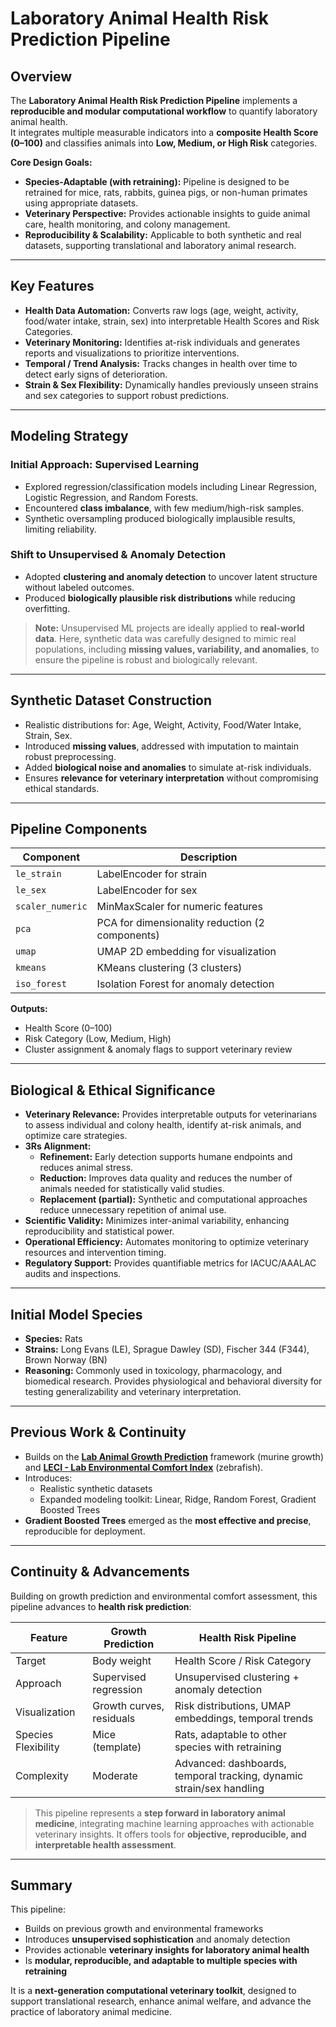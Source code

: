 # Laboratory Animal Health Risk Prediction Pipeline

## Overview
The **Laboratory Animal Health Risk Prediction Pipeline** implements a **reproducible and modular computational workflow** to quantify laboratory animal health.  
It integrates multiple measurable indicators into a **composite Health Score (0–100)** and classifies animals into **Low, Medium, or High Risk** categories.

**Core Design Goals:**
- **Species-Adaptable (with retraining):** Pipeline is designed to be retrained for mice, rats, rabbits, guinea pigs, or non-human primates using appropriate datasets.  
- **Veterinary Perspective:** Provides actionable insights to guide animal care, health monitoring, and colony management.  
- **Reproducibility & Scalability:** Applicable to both synthetic and real datasets, supporting translational and laboratory animal research.

---

## Key Features
- **Health Data Automation:** Converts raw logs (age, weight, activity, food/water intake, strain, sex) into interpretable Health Scores and Risk Categories.  
- **Veterinary Monitoring:** Identifies at-risk individuals and generates reports and visualizations to prioritize interventions.  
- **Temporal / Trend Analysis:** Tracks changes in health over time to detect early signs of deterioration.  
- **Strain & Sex Flexibility:** Dynamically handles previously unseen strains and sex categories to support robust predictions.

---

## Modeling Strategy

### Initial Approach: Supervised Learning
- Explored regression/classification models including Linear Regression, Logistic Regression, and Random Forests.  
- Encountered **class imbalance**, with few medium/high-risk samples.  
- Synthetic oversampling produced biologically implausible results, limiting reliability.

### Shift to Unsupervised & Anomaly Detection
- Adopted **clustering and anomaly detection** to uncover latent structure without labeled outcomes.  
- Produced **biologically plausible risk distributions** while reducing overfitting.  

> **Note:** Unsupervised ML projects are ideally applied to **real-world data**. Here, synthetic data was carefully designed to mimic real populations, including **missing values, variability, and anomalies**, to ensure the pipeline is robust and biologically relevant.

---

## Synthetic Dataset Construction
- Realistic distributions for: Age, Weight, Activity, Food/Water Intake, Strain, Sex.  
- Introduced **missing values**, addressed with imputation to maintain robust preprocessing.  
- Added **biological noise and anomalies** to simulate at-risk individuals.  
- Ensures **relevance for veterinary interpretation** without compromising ethical standards.

---

## Pipeline Components
| Component          | Description                                  |
|-------------------|----------------------------------------------|
| `le_strain`       | LabelEncoder for strain                       |
| `le_sex`          | LabelEncoder for sex                          |
| `scaler_numeric`  | MinMaxScaler for numeric features            |
| `pca`             | PCA for dimensionality reduction (2 components) |
| `umap`            | UMAP 2D embedding for visualization          |
| `kmeans`          | KMeans clustering (3 clusters)               |
| `iso_forest`      | Isolation Forest for anomaly detection       |

**Outputs:**
- Health Score (0–100)  
- Risk Category (Low, Medium, High)  
- Cluster assignment & anomaly flags to support veterinary review

---

## Biological & Ethical Significance
- **Veterinary Relevance:** Provides interpretable outputs for veterinarians to assess individual and colony health, identify at-risk animals, and optimize care strategies.  
- **3Rs Alignment:**  
  - **Refinement:** Early detection supports humane endpoints and reduces animal stress.  
  - **Reduction:** Improves data quality and reduces the number of animals needed for statistically valid studies.  
  - **Replacement (partial):** Synthetic and computational approaches reduce unnecessary repetition of animal use.  
- **Scientific Validity:** Minimizes inter-animal variability, enhancing reproducibility and statistical power.  
- **Operational Efficiency:** Automates monitoring to optimize veterinary resources and intervention timing.  
- **Regulatory Support:** Provides quantifiable metrics for IACUC/AAALAC audits and inspections.

---

## Initial Model Species
- **Species:** Rats  
- **Strains:** Long Evans (LE), Sprague Dawley (SD), Fischer 344 (F344), Brown Norway (BN)  
- **Reasoning:** Commonly used in toxicology, pharmacology, and biomedical research. Provides physiological and behavioral diversity for testing generalizability and veterinary interpretation.

---

## Previous Work & Continuity
- Builds on the [**Lab Animal Growth Prediction**](https://github.com/Ibrahim-El-Khouli/Lab-Animal-Growth-Prediction) framework (murine growth) and [**LECI - Lab Environmental Comfort Index**](https://github.com/Ibrahim-El-Khouli/LECI-Lab-Environmental-Comfort-Index.git) (zebrafish).  
- Introduces:  
  - Realistic synthetic datasets  
  - Expanded modeling toolkit: Linear, Ridge, Random Forest, Gradient Boosted Trees  
- **Gradient Boosted Trees** emerged as the **most effective and precise**, reproducible for deployment.

---

## Continuity & Advancements
Building on growth prediction and environmental comfort assessment, this pipeline advances to **health risk prediction**:  

| Feature                     | Growth Prediction         | Health Risk Pipeline                          |
|-------------------------------|------------------------|---------------------------------------------|
| Target                        | Body weight            | Health Score / Risk Category                 |
| Approach                       | Supervised regression  | Unsupervised clustering + anomaly detection |
| Visualization                  | Growth curves, residuals | Risk distributions, UMAP embeddings, temporal trends |
| Species Flexibility            | Mice (template)        | Rats, adaptable to other species with retraining |
| Complexity                     | Moderate               | Advanced: dashboards, temporal tracking, dynamic strain/sex handling |

> This pipeline represents a **step forward in laboratory animal medicine**, integrating machine learning approaches with actionable veterinary insights. It offers tools for **objective, reproducible, and interpretable health assessment**.

---

## Summary
This pipeline:  
- Builds on previous growth and environmental frameworks  
- Introduces **unsupervised sophistication** and anomaly detection  
- Provides actionable **veterinary insights for laboratory animal health**  
- Is **modular, reproducible, and adaptable to multiple species with retraining**  

It is a **next-generation computational veterinary toolkit**, designed to support translational research, enhance animal welfare, and advance the practice of laboratory animal medicine.
